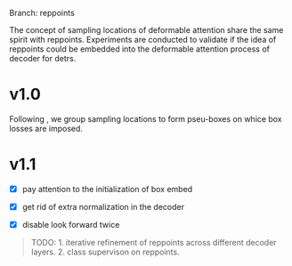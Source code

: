 Branch: reppoints

The concept of sampling locations of deformable attention share the same spirit with reppoints. Experiments are conducted to validate if the idea of reppoints could be embedded into the deformable attention process of decoder for detrs.

# v1.0
Following <RepPoints>, we group sampling locations to form pseu-boxes on whice box losses are imposed. 

# v1.1
- [x] pay attention to the initialization of box embed
- [x] get rid of extra normalization in the decoder
- [x] disable look forward twice


> TODO: 1. iterative refinement of reppoints across different decoder layers.  2. class supervison on reppoints.
